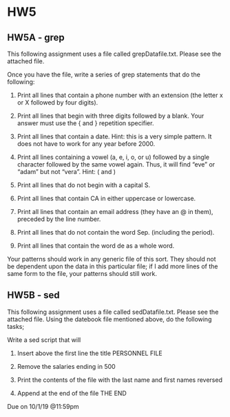 # HW5

## HW5A - grep 

This following assignment uses a file called grepDatafile.txt. Please see the attached file. 

Once you have the file, write a series of grep statements that do the following: 

1. Print all lines that contain a phone number with an extension (the letter x or X followed by four digits).

2. Print all lines that begin with three digits followed by a blank. Your answer must use the \{ and \} repetition specifier.

3. Print all lines that contain a date. Hint: this is a very simple pattern. It does not have to work for any year before 2000.

4. Print all lines containing a vowel (a, e, i, o, or u) followed by a single character followed by the same vowel again. Thus, it will find “eve” or “adam” but not “vera”. Hint: \( and \)

5. Print all lines that do not begin with a capital S.

6. Print all lines that contain CA in either uppercase or lowercase.

7. Print all lines that contain an email address (they have an @ in them), preceded by the line number.

8. Print all lines that do not contain the word Sep. (including the period).

9. Print all lines that contain the word de as a whole word.

Your patterns should work in any generic file of this sort. They should not be dependent upon the data in this particular file; if I add more lines of the same form to the file, your patterns should still work. 


## HW5B - sed

This following assignment uses a file called sedDatafile.txt. Please see the attached file. 
Using the datebook file mentioned above, do the following tasks;

Write a sed script that will

1. Insert above the first line the title PERSONNEL FILE 

2. Remove the salaries ending in 500 

3. Print the contents of the file with the last name and first names reversed 

4. Append at the end of the file THE END  

Due on 10/1/19 @11:59pm